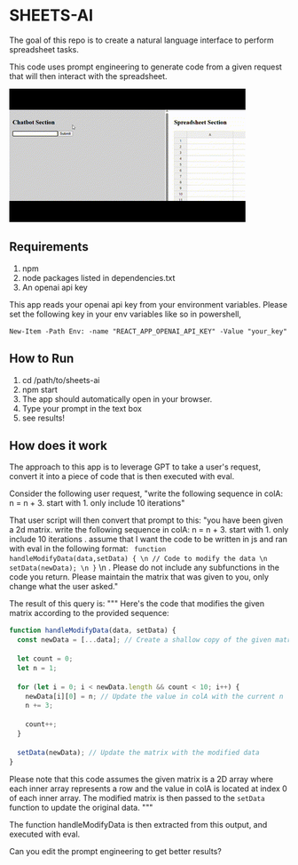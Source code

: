 # SHEETS-AI

The goal of this repo is to create a natural language interface to perform spreadsheet tasks.

This code uses prompt engineering to generate code from a given request that will then interact with the spreadsheet.

![Alt Text](./sheets-ai-demo.gif)

## Requirements
1. npm
2. node packages listed in dependencies.txt
3. An openai api key

This app reads your openai api key from your environment variables. Please set the following key in your env variables like so in powershell,
```console
New-Item -Path Env: -name "REACT_APP_OPENAI_API_KEY" -Value "your_key"
```

## How to Run
1. cd /path/to/sheets-ai
2. npm start
3. The app should automatically open in your browser.
4. Type your prompt in the text box
5. see results!

## How does it work
The approach to this app is to leverage GPT to take a user's request, convert it into a piece of code that is then executed with eval.

Consider the following user request, "write the following sequence in colA: n = n + 3. start with 1. only include 10 iterations"

That user script will then convert that prompt to this:
"you have been given a 2d matrix. write the following sequence in colA: n = n + 3. start with 1. only include 10 iterations . assume that I want the code to be written in js and ran with eval in the following format: ``` function handleModifyData(data,setData) { \n // Code to modify the data \n setData(newData); \n }``` \n . Please do not include any subfunctions in the code you return. Please maintain the matrix that was given to you, only change what the user asked."

The result of this query is:
"""
Here's the code that modifies the given matrix according to the provided sequence:

```javascript
function handleModifyData(data, setData) {
  const newData = [...data]; // Create a shallow copy of the given matrix

  let count = 0;
  let n = 1;

  for (let i = 0; i < newData.length && count < 10; i++) {
    newData[i][0] = n; // Update the value in colA with the current n
    n += 3;

    count++;
  }

  setData(newData); // Update the matrix with the modified data
}
```

Please note that this code assumes the given matrix is a 2D array where each inner array represents a row and the value in colA is located at index 0 of each inner array. The modified matrix is then passed to the `setData` function to update the original data.
"""

The function handleModifyData is then extracted from this output, and executed with eval. 

Can you edit the prompt engineering to get better results?